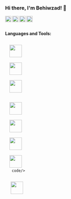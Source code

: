 ### Hi there, I'm Behiwzad! 👋
<a href="https://codesandbox.io/u/anuraghazra">
  <img align="left" alt="Anurag Hazra | CodeSandbox" width="20px" src="https://image.flaticon.com/icons/png/512/174/174855.png" />
</a>
<a href="https://codesandbox.io/u/anuraghazra">
  <img align="left" alt="Anurag Hazra | CodeSandbox" width="20px" src="https://image.flaticon.com/icons/png/512/174/174876.png" />
</a>
<a href="https://codesandbox.io/u/anuraghazra">
  <img align="left" alt="Anurag Hazra | CodeSandbox" width="20px" src="https://image.flaticon.com/icons/png/512/174/174872.png" />
</a>
<a href="https://codesandbox.io/u/anuraghazra">
  <img align="left" alt="Anurag Hazra | CodeSandbox" width="20px" src="https://image.flaticon.com/icons/png/512/174/174857.png" />
</a>

<br />
<br />


**Languages and Tools:**  

<div>
  
  <code>
  <img height="40" width="40" src="https://img.icons8.com/color/48/000000/java-coffee-cup-logo--v1.png">
  </code>

  <code>
  <img height="40" width="40" src="https://img.icons8.com/color/48/000000/spring-logo.png">
  </code>

  <code>
  <img height="40" width="40" src="https://img.icons8.com/color/48/000000/intellij-idea.png">
  </code>
  
 <div/>

  <div>
  
  <code>
  <img height="40" width="40" src="https://img.icons8.com/color/48/000000/html-5--v1.png">
  </code>

  <code>
  <img height="40" width="40" src="https://img.icons8.com/color/48/000000/css3.png">
  </code>
  
  <code>
  <img height="40" width="40" src="https://img.icons8.com/color/48/000000/javascript--v1.png">
  </code>
    
  <code>
  <img height="40" width="40" src="https://img.icons8.com/color/48/000000/react-native.png">
   code/>
   
   <code>
   <img height="40" width="40" src="https://img.icons8.com/color/48/000000/visual-studio-code-2019.png"/>
   <code/>
  
 <div/>
    

